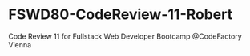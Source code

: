 # FSWD80-CodeReview-11-Robert
Code Review 11 for Fullstack Web Developer Bootcamp @CodeFactory Vienna
